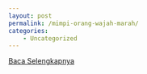 ```yaml
---
layout: post
permalink: /mimpi-orang-wajah-marah/
categories:
    - Uncategorized
---
```


[Baca Selengkapnya](/08)